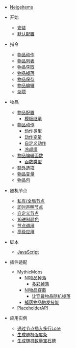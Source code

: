 - [NeigeItems](README.md)
- 开始
  - [安装](kai-shi/an-zhuang.md)
  - [默认配置](kai-shi/mo-ren-pei-zhi.md)

- 指令
  - [物品动作](zhi-ling/wu-pin-dong-zuo.md)
  - [物品列表](zhi-ling/wu-pin-lie-biao.md)
  - [物品获取](zhi-ling/wu-pin-huo-qu.md)
  - [物品掉落](zhi-ling/wu-pin-diao-la.md)
  - [物品保存](zhi-ling/wu-pin-bao-cun.md)
  - [物品编辑](zhi-ling/wu-pin-bian-ji.md)
  - [杂项](zhi-ling/za-xiang.md)

- 物品
  - [物品配置](wu-pin/wu-pin-pei-zhi/README.md)
    - [模板继承](wu-pin/wu-pin-pei-zhi/mo-ban-ji-cheng.md)
  - [物品动作](wu-pin/wu-pin-dong-zuo.md)
    - [动作类型](wu-pin/wu-pin-dong-zuo/dong-zuo-lei-xing.md)
    - [动作变量](wu-pin/wu-pin-dong-zuo/dong-zuo-bian-liang.md)
    - [自定义动作](wu-pin/wu-pin-dong-zuo/zi-ding-yi-dong-zuo.md)
    - [冷却组](wu-pin/wu-pin-dong-zuo/leng-que-zu.md)
  - [物品编辑函数](wu-pin/wu-pin-bian-ji-han-shu.md)
    - [函数类型](wu-pin/wu-pin-bian-ji-han-shu/han-shu-lei-xing.md)
  - [额外选项](wu-pin/e-wai-xuan-xiang.md)
  - [物品变量](wu-pin/wu-pin-bian-liang.md)
  - [物品包](wu-pin/wu-pin-bao.md)

- 随机节点
  - [私有/全局节点](sui-ji-jie-dian/si-you-quan-ju-jie-dian.md)
  - [即时声明节点](sui-ji-jie-dian/ji-shi-sheng-ming-jie-dian.md)
  - [自定义节点](sui-ji-jie-dian/zi-ding-yi-jie-dian.md)
  - [16进制颜色](sui-ji-jie-dian/16-jin-zhi-yan-se.md)
  - [节点调用](sui-ji-jie-dian/jie-dian-tiao-yong.md)
  - [高级应用](sui-ji-jie-dian/gao-ji-ying-yong.md)

- 脚本
  - [JavaScript](jiao-ben/javascript.md)

- 插件适配
  - MythicMobs
    - [NI物品掉落](cha-jian-shi-pei/mythicmobs/ni-wu-pin-diao-la/README.md)
      - [多彩掉落](cha-jian-shi-pei/mythicmobs/ni-wu-pin-diao-la/duo-cai-diao-la.md)
    - [NI物品穿戴](cha-jian-shi-pei/mythicmobs/ni-wu-pin-chuan-dai/README.md)
      - [让穿戴物品随机掉落](cha-jian-shi-pei/mythicmobs/ni-wu-pin-chuan-dai/rang-chuan-dai-wu-pin-sui-ji-diao-la.md)
    - [掉落物品触发技能](cha-jian-shi-pei/mythicmobs/diao-la-wu-pin-chu-fa-ji-neng.md)
  - [PlaceholderAPI](cha-jian-shi-pei/placeholderapi.md)

- 应用实例
  - [通过节点插入多行Lore](ying-yong-shi-li/tong-guo-jie-dian-cha-ru-duo-hang-lore.md)
  - [生成随机强度条](ying-yong-shi-li/sheng-cheng-sui-ji-qiang-du-tiao.md)
  - [生成随机数量宝石槽](ying-yong-shi-li/sheng-cheng-sui-ji-shu-liang-bao-shi-cao.md)
